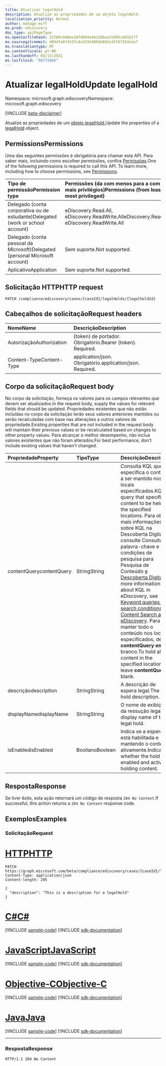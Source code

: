 ```yaml
---
title: Atualizar legalHold
description: Atualize as propriedades de um objeto legalHold.
localization_priority: Normal
author: mahage-msft
ms.prod: ediscovery
doc_type: apiPageType
ms.openlocfilehash: 21789c048ee18fd604e44110bea7e995c891b17f
ms.sourcegitcommit: 40947e6f4337c8c4193d85bb862e15f67263e1e7
ms.translationtype: MT
ms.contentlocale: pt-BR
ms.lasthandoff: 03/13/2021
ms.locfileid: "50772945"
---
```

# <a name="update-legalhold"></a><span data-ttu-id="37497-103">Atualizar legalHold</span><span class="sxs-lookup"><span data-stu-id="37497-103">Update legalHold</span></span>

<span data-ttu-id="37497-104">Namespace: microsoft.graph.ediscovery</span><span class="sxs-lookup"><span data-stu-id="37497-104">Namespace: microsoft.graph.ediscovery</span></span>

[!INCLUDE [beta-disclaimer](../../includes/beta-disclaimer.md)]

<span data-ttu-id="37497-105">Atualize as propriedades de um [objeto legalHold.](../resources/ediscovery-legalhold.md)</span><span class="sxs-lookup"><span data-stu-id="37497-105">Update the properties of a [legalHold](../resources/ediscovery-legalhold.md) object.</span></span>

## <a name="permissions"></a><span data-ttu-id="37497-106">Permissions</span><span class="sxs-lookup"><span data-stu-id="37497-106">Permissions</span></span>

<span data-ttu-id="37497-p101">Uma das seguintes permissões é obrigatória para chamar esta API. Para saber mais, incluindo como escolher permissões, confira [Permissões](/graph/permissions-reference).</span><span class="sxs-lookup"><span data-stu-id="37497-p101">One of the following permissions is required to call this API. To learn more, including how to choose permissions, see [Permissions](/graph/permissions-reference).</span></span>

|<span data-ttu-id="37497-109">Tipo de permissão</span><span class="sxs-lookup"><span data-stu-id="37497-109">Permission type</span></span>|<span data-ttu-id="37497-110">Permissões (da com menos para a com mais privilégios)</span><span class="sxs-lookup"><span data-stu-id="37497-110">Permissions (from least to most privileged)</span></span>|
|:---|:---|
|<span data-ttu-id="37497-111">Delegado (conta corporativa ou de estudante)</span><span class="sxs-lookup"><span data-stu-id="37497-111">Delegated (work or school account)</span></span>|<span data-ttu-id="37497-112">eDiscovery.Read.All, eDiscovery.ReadWrite.All</span><span class="sxs-lookup"><span data-stu-id="37497-112">eDiscovery.Read.All, eDiscovery.ReadWrite.All</span></span>|
|<span data-ttu-id="37497-113">Delegado (conta pessoal da Microsoft)</span><span class="sxs-lookup"><span data-stu-id="37497-113">Delegated (personal Microsoft account)</span></span>|<span data-ttu-id="37497-114">Sem suporte.</span><span class="sxs-lookup"><span data-stu-id="37497-114">Not supported.</span></span>|
|<span data-ttu-id="37497-115">Aplicativo</span><span class="sxs-lookup"><span data-stu-id="37497-115">Application</span></span>|<span data-ttu-id="37497-116">Sem suporte.</span><span class="sxs-lookup"><span data-stu-id="37497-116">Not supported.</span></span>|

## <a name="http-request"></a><span data-ttu-id="37497-117">Solicitação HTTP</span><span class="sxs-lookup"><span data-stu-id="37497-117">HTTP request</span></span>

<!-- {
  "blockType": "ignored"
}
-->

``` http
PATCH /compliance/ediscovery/cases/{caseId}/legalHolds/{legalholdId}
```

## <a name="request-headers"></a><span data-ttu-id="37497-118">Cabeçalhos de solicitação</span><span class="sxs-lookup"><span data-stu-id="37497-118">Request headers</span></span>

|<span data-ttu-id="37497-119">Nome</span><span class="sxs-lookup"><span data-stu-id="37497-119">Name</span></span>|<span data-ttu-id="37497-120">Descrição</span><span class="sxs-lookup"><span data-stu-id="37497-120">Description</span></span>|
|:---|:---|
|<span data-ttu-id="37497-121">Autorização</span><span class="sxs-lookup"><span data-stu-id="37497-121">Authorization</span></span>|<span data-ttu-id="37497-p102">{token} de portador. Obrigatório.</span><span class="sxs-lookup"><span data-stu-id="37497-p102">Bearer {token}. Required.</span></span>|
|<span data-ttu-id="37497-124">Content-Type</span><span class="sxs-lookup"><span data-stu-id="37497-124">Content-Type</span></span>|<span data-ttu-id="37497-p103">application/json. Obrigatório.</span><span class="sxs-lookup"><span data-stu-id="37497-p103">application/json. Required.</span></span>|

## <a name="request-body"></a><span data-ttu-id="37497-127">Corpo da solicitação</span><span class="sxs-lookup"><span data-stu-id="37497-127">Request body</span></span>

<span data-ttu-id="37497-128">No corpo da solicitação, forneça os valores para os campos relevantes que devem ser atualizados.</span><span class="sxs-lookup"><span data-stu-id="37497-128">In the request body, supply the values for relevant fields that should be updated.</span></span> <span data-ttu-id="37497-129">Propriedades existentes que não estão incluídas no corpo da solicitação terão seus valores anteriores mantidos ou serão recalculadas com base nas alterações a outros valores de propriedade.</span><span class="sxs-lookup"><span data-stu-id="37497-129">Existing properties that are not included in the request body will maintain their previous values or be recalculated based on changes to other property values.</span></span> <span data-ttu-id="37497-130">Para alcançar o melhor desempenho, não inclua valores existentes que não foram alterados.</span><span class="sxs-lookup"><span data-stu-id="37497-130">For best performance, don't include existing values that haven't changed.</span></span>

|<span data-ttu-id="37497-131">Propriedade</span><span class="sxs-lookup"><span data-stu-id="37497-131">Property</span></span>|<span data-ttu-id="37497-132">Tipo</span><span class="sxs-lookup"><span data-stu-id="37497-132">Type</span></span>|<span data-ttu-id="37497-133">Descrição</span><span class="sxs-lookup"><span data-stu-id="37497-133">Description</span></span>|
|:---|:---|:---|
|<span data-ttu-id="37497-134">contentQuery</span><span class="sxs-lookup"><span data-stu-id="37497-134">contentQuery</span></span>|<span data-ttu-id="37497-135">String</span><span class="sxs-lookup"><span data-stu-id="37497-135">String</span></span>|<span data-ttu-id="37497-136">Consulta KQL que especifica o conteúdo a ser mantido nos locais especificados.</span><span class="sxs-lookup"><span data-stu-id="37497-136">KQL query that specifies content to be held in the specified locations.</span></span> <span data-ttu-id="37497-137">Para obter mais informações sobre KQL na Descoberta Digital, consulte Consultas de palavra-chave e condições de pesquisa para Pesquisa de Conteúdo [e Descoberta Digital.](/microsoft-365/compliance/keyword-queries-and-search-conditions)</span><span class="sxs-lookup"><span data-stu-id="37497-137">For more information about KQL in eDiscovery, see [Keyword queries and search conditions for Content Search and eDiscovery](/microsoft-365/compliance/keyword-queries-and-search-conditions).</span></span> <span data-ttu-id="37497-138">Para manter todo o conteúdo nos locais especificados, deixe **contentQuery em** branco.</span><span class="sxs-lookup"><span data-stu-id="37497-138">To hold all content in the specified locations, leave **contentQuery** blank.</span></span> |
|<span data-ttu-id="37497-139">descrição</span><span class="sxs-lookup"><span data-stu-id="37497-139">description</span></span>|<span data-ttu-id="37497-140">String</span><span class="sxs-lookup"><span data-stu-id="37497-140">String</span></span>| <span data-ttu-id="37497-141">A descrição de espera legal.</span><span class="sxs-lookup"><span data-stu-id="37497-141">The legal hold description.</span></span> |
|<span data-ttu-id="37497-142">displayName</span><span class="sxs-lookup"><span data-stu-id="37497-142">displayName</span></span>|<span data-ttu-id="37497-143">String</span><span class="sxs-lookup"><span data-stu-id="37497-143">String</span></span>| <span data-ttu-id="37497-144">O nome de exibição da ressução legal.</span><span class="sxs-lookup"><span data-stu-id="37497-144">The display name of the legal hold.</span></span> |
|<span data-ttu-id="37497-145">isEnabled</span><span class="sxs-lookup"><span data-stu-id="37497-145">isEnabled</span></span>|<span data-ttu-id="37497-146">Booliano</span><span class="sxs-lookup"><span data-stu-id="37497-146">Boolean</span></span>|<span data-ttu-id="37497-147">Indica se a espera está habilitada e mantendo o conteúdo ativamente.</span><span class="sxs-lookup"><span data-stu-id="37497-147">Indicates whether the hold is enabled and actively holding content.</span></span> |

## <a name="response"></a><span data-ttu-id="37497-148">Resposta</span><span class="sxs-lookup"><span data-stu-id="37497-148">Response</span></span>

<span data-ttu-id="37497-149">Se tiver êxito, esta ação retornará um código de resposta `204 No Content`.</span><span class="sxs-lookup"><span data-stu-id="37497-149">If successful, this action returns a `204 No Content` response code.</span></span>

## <a name="examples"></a><span data-ttu-id="37497-150">Exemplos</span><span class="sxs-lookup"><span data-stu-id="37497-150">Examples</span></span>

### <a name="request"></a><span data-ttu-id="37497-151">Solicitação</span><span class="sxs-lookup"><span data-stu-id="37497-151">Request</span></span>


# <a name="http"></a>[<span data-ttu-id="37497-152">HTTP</span><span class="sxs-lookup"><span data-stu-id="37497-152">HTTP</span></span>](#tab/http)
<!-- {
  "blockType": "request",
  "name": "update_legalhold"
}
-->

``` http
PATCH https://graph.microsoft.com/beta/compliance/ediscovery/cases/{caseId}/legalHolds/{legalholdId}
Content-Type: application/json
Content-length: 295

{
  "description": "This is a description for a legalHold"
}
```
# <a name="c"></a>[<span data-ttu-id="37497-153">C#</span><span class="sxs-lookup"><span data-stu-id="37497-153">C#</span></span>](#tab/csharp)
[!INCLUDE [sample-code](../includes/snippets/csharp/update-legalhold-csharp-snippets.md)]
[!INCLUDE [sdk-documentation](../includes/snippets/snippets-sdk-documentation-link.md)]

# <a name="javascript"></a>[<span data-ttu-id="37497-154">JavaScript</span><span class="sxs-lookup"><span data-stu-id="37497-154">JavaScript</span></span>](#tab/javascript)
[!INCLUDE [sample-code](../includes/snippets/javascript/update-legalhold-javascript-snippets.md)]
[!INCLUDE [sdk-documentation](../includes/snippets/snippets-sdk-documentation-link.md)]

# <a name="objective-c"></a>[<span data-ttu-id="37497-155">Objective-C</span><span class="sxs-lookup"><span data-stu-id="37497-155">Objective-C</span></span>](#tab/objc)
[!INCLUDE [sample-code](../includes/snippets/objc/update-legalhold-objc-snippets.md)]
[!INCLUDE [sdk-documentation](../includes/snippets/snippets-sdk-documentation-link.md)]

# <a name="java"></a>[<span data-ttu-id="37497-156">Java</span><span class="sxs-lookup"><span data-stu-id="37497-156">Java</span></span>](#tab/java)
[!INCLUDE [sample-code](../includes/snippets/java/update-legalhold-java-snippets.md)]
[!INCLUDE [sdk-documentation](../includes/snippets/snippets-sdk-documentation-link.md)]

---


### <a name="response"></a><span data-ttu-id="37497-157">Resposta</span><span class="sxs-lookup"><span data-stu-id="37497-157">Response</span></span>

<!-- {
  "blockType": "response",
  "truncated": true,
  "@odata.type": "microsoft.graph.ediscovery.legalHold"
}
-->

``` http
HTTP/1.1 204 No Content
```

